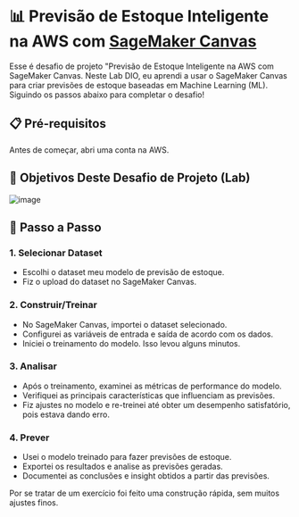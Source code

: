 # 📊 Previsão de Estoque Inteligente na AWS com [SageMaker Canvas](https://aws.amazon.com/pt/sagemaker/canvas/)

Esse é desafio de projeto "Previsão de Estoque Inteligente na AWS com SageMaker Canvas. Neste Lab DIO, eu aprendi a usar o SageMaker Canvas para criar previsões de estoque baseadas em Machine Learning (ML). Siguindo os passos abaixo para completar o desafio!

## 📋 Pré-requisitos

Antes de começar, abri uma conta na AWS. 

## 🎯 Objetivos Deste Desafio de Projeto (Lab)

![image](https://github.com/digitalinnovationone/lab-aws-sagemaker-canvas-estoque/assets/730492/72f5c21f-5562-491e-aa42-2885a3184650)


## 🚀 Passo a Passo

### 1. Selecionar Dataset

-   Escolhi o dataset meu modelo de previsão de estoque.
-   Fiz o upload do dataset no SageMaker Canvas.

### 2. Construir/Treinar

-   No SageMaker Canvas, importei o dataset selecionado.
-   Configurei as variáveis de entrada e saída de acordo com os dados.
-   Iniciei o treinamento do modelo. Isso levou alguns minutos.

### 3. Analisar

-   Após o treinamento, examinei as métricas de performance do modelo.
-   Verifiquei as principais características que influenciam as previsões.
-   Fiz ajustes no modelo e re-treinei até obter um desempenho satisfatório, pois estava dando erro.

### 4. Prever

-   Usei o modelo treinado para fazer previsões de estoque.
-   Exportei os resultados e analise as previsões geradas.
-   Documentei as conclusões e insight obtidos a partir das previsões.

Por se tratar de um exercício foi feito uma construção rápida, sem muitos ajustes finos.
